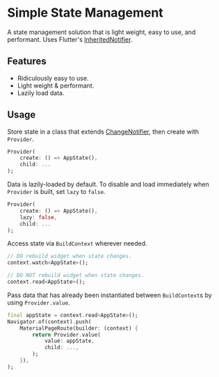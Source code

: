 # Simple State Management

A state management solution that is light weight, easy to use, and performant. Uses Flutter's [InheritedNotifier](https://api.flutter.dev/flutter/widgets/InheritedNotifier-class.html).

## Features

- Ridiculously easy to use.
- Light weight & performant.
- Lazily load data.

## Usage

Store state in a class that extends [ChangeNotifier](https://api.flutter.dev/flutter/foundation/ChangeNotifier-class.html), then create with `Provider`.

```dart
Provider(
    create: () => AppState(),
    child: ...
);
```

Data is lazily-loaded by default. To disable and load immediately when `Provider` is built, set `lazy` to `false`.

```dart
Provider(
    create: () => AppState(),
    lazy: false,
    child: ...
);
```

Access state via `BuildContext` wherever needed.

```dart
// DO rebuild widget when state changes.
context.watch<AppState>();

// DO NOT rebuild widget when state changes.
context.read<AppState>();
```

Pass data that has already been instantiated between `BuildContext`s by using `Provider.value`.

```dart
final appState = context.read<AppState>();
Navigator.of(context).push(
    MaterialPageRoute(builder: (context) {
        return Provider.value(
            value: appState,
            child: ...,
        );
    }),
);
```
